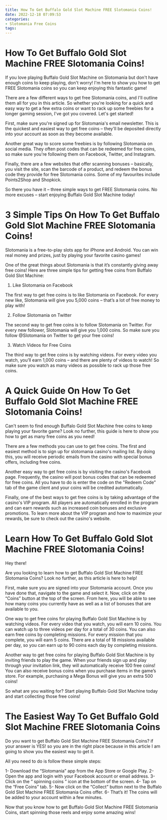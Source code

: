 ```yaml
---
title: How To Get Buffalo Gold Slot Machine FREE Slotomania Coins!
date: 2022-12-18 07:09:53
categories:
- Slotomania Free Coins
tags:
---
```



#  How To Get Buffalo Gold Slot Machine FREE Slotomania Coins!

If you love playing Buffalo Gold Slot Machine on Slotomania but don't have enough coins to keep playing, don't worry! I'm here to show you how to get FREE Slotomania coins so you can keep enjoying this fantastic game!

There are a few different ways to get free Slotomania coins, and I'll outline them all for you in this article. So whether you're looking for a quick and easy way to get a few extra coins or want to rack up some freebies for a longer gaming session, I've got you covered. Let's get started!

First, make sure you're signed up for Slotomania's email newsletter. This is the quickest and easiest way to get free coins – they'll be deposited directly into your account as soon as they become available.

Another great way to score some freebies is by following Slotomania on social media. They often post codes that can be redeemed for free coins, so make sure you're following them on Facebook, Twitter, and Instagram.

Finally, there are a few websites that offer scanning bonuses – basically, you visit the site, scan the barcode of a product, and redeem the bonus code they provide for free Slotomania coins. Some of my favourites include Points2Shop and Shopkick.

So there you have it – three simple ways to get FREE Slotomania coins. No more excuses – start enjoying Buffalo Gold Slot Machine today!

#  3 Simple Tips On How To Get Buffalo Gold Slot Machine FREE Slotomania Coins!

Slotomania is a free-to-play slots app for iPhone and Android. You can win real money and prizes, just by playing your favorite casino games!

One of the great things about Slotomania is that it’s constantly giving away free coins! Here are three simple tips for getting free coins from Buffalo Gold Slot Machine:

1. Like Slotomania on Facebook

The first way to get free coins is to like Slotomania on Facebook. For every new like, Slotomania will give you 5,000 coins – that’s a lot of free money to play with!

2. Follow Slotomania on Twitter

The second way to get free coins is to follow Slotomania on Twitter. For every new follower, Slotomania will give you 1,000 coins. So make sure you follow @Slotomania on Twitter to get your free coins!

3. Watch Videos for Free Coins

The third way to get free coins is by watching videos. For every video you watch, you’ll earn 1,000 coins – and there are plenty of videos to watch! So make sure you watch as many videos as possible to rack up those free coins.

#  A Quick Guide On How To Get Buffalo Gold Slot Machine FREE Slotomania Coins!

Can't seem to find enough Buffalo Gold Slot Machine free coins to keep playing your favorite game? Look no further, this guide is here to show you how to get as many free coins as you need!

There are a few methods you can use to get free coins. The first and easiest method is to sign up for slotomania casino's mailing list. By doing this, you will receive periodic emails from the casino with special bonus offers, including free coins.

Another easy way to get free coins is by visiting the casino's Facebook page. Frequently, the casino will post bonus codes that can be redeemed for free coins. All you have to do is enter the code on the "Redeem Code" tab of the game client and your coins will be credited automatically.

Finally, one of the best ways to get free coins is by taking advantage of the casino's VIP program. All players are automatically enrolled in the program and can earn rewards such as increased coin bonuses and exclusive promotions. To learn more about the VIP program and how to maximize your rewards, be sure to check out the casino's website.

#  Learn How To Get Buffalo Gold Slot Machine FREE Slotomania Coins! 

Hey there!

Are you looking to learn how to get Buffalo Gold Slot Machine FREE Slotomania Coins? Look no further, as this article is here to help!

First, make sure you are signed into your Slotomania account. Once you have done that, navigate to the game and select it. Now, click on the “Coins” button at the top of the screen. From here, you will be able to see how many coins you currently have as well as a list of bonuses that are available to you.

One way to get free coins for playing Buffalo Gold Slot Machine is by watching videos. For every video that you watch, you will earn 10 coins. You can watch up to three videos per day for a total of 30 coins. You can also earn free coins by completing missions. For every mission that you complete, you will earn 5 coins. There are a total of 18 missions available per day, so you can earn up to 90 coins each day by completing missions.

Another way to get free coins for playing Buffalo Gold Slot Machine is by inviting friends to play the game. When your friends sign up and play through your invitation link, they will automatically receive 100 free coins! You can also receive bonus coins when you purchase items in the game’s store. For example, purchasing a Mega Bonus will give you an extra 500 coins!

So what are you waiting for? Start playing Buffalo Gold Slot Machine today and start collecting those free coins!

#  The Easiest Way To Get Buffalo Gold Slot Machine FREE Slotomania Coins

Do you want to get Buffalo Gold Slot Machine FREE Slotomania Coins? if your answer is YES! so you are in the right place because in this article I am going to show you the easiest way to get it.

All you need to do is follow these simple steps:

1- Download the “Slotomania” app from the App Store or Google Play.
2- Open the app and login with your Facebook account or email address.
3- Click on the “ spinning coins ” icon at the bottom of the screen.
4- Tap on the “Free Coins” tab.
5- Now click on the “Collect” button next to the Buffalo Gold Slot Machine FREE Slotomania Coins offer.
6- That’s it! The coins will be added to your account within a few minutes.





Now that you know how to get Buffalo Gold Slot Machine FREE Slotomania Coins, start spinning those reels and enjoy some amazing wins!
